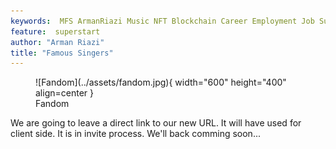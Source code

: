 ```yaml
---
keywords:  MFS ArmanRiazi Music NFT Blockchain Career Employment Job Superstar
feature:  superstart
author: "Arman Riazi"
title: "Famous Singers"
---
```


<figure markdown>
![Fandom](../assets/fandom.jpg){ width="600" height="400" align=center }
<figcaption>Fandom</figcaption>
</figure>

We are going to leave a direct link to our new URL. It will have used for client side.
It is in invite process. We'll back comming soon...
